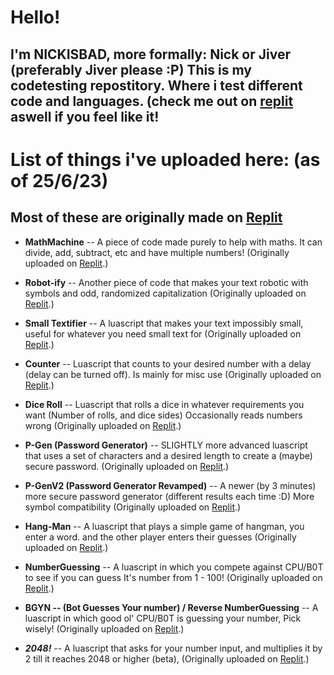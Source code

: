 # Hello!
 ## I'm NICKISBAD, more formally: Nick or Jiver (preferably Jiver please :P) This is my codetesting repostitory. Where i test different code and languages. (check me out on [replit](repl.it) aswell if you feel like it!

# List of things i've uploaded here: **(as of 25/6/23)**

## Most of these are originally made on [Replit](https://replit.com/~)

* **MathMachine** -- A piece of code made purely to help with maths. It can divide, add, subtract, etc and have multiple numbers! (Originally uploaded on [Replit](https://replit.com/@JiverNot/Math-Machine-20?v=1).)
 
+ **Robot-ify** -- Another piece of code that makes your text robotic with symbols and odd, randomized capitalization (Originally uploaded on [Replit](https://replit.com/@JiverNot/Robot-ify?v=1).)

- **Small Textifier** -- A luascript that makes your text impossibly small, useful for whatever you need small text for (Originally uploaded on [Replit](https://replit.com/@JiverNot/SmallTextifier?v=1).)

- **Counter** -- Luascript that counts to your desired number with a delay (delay can be turned off). Is mainly for misc use (Originally uploaded on [Replit](https://replit.com/@JiverNot/Counter?v=1).)

- **Dice Roll** -- Luascript that rolls a dice in whatever requirements you want (Number of rolls, and dice sides) Occasionally reads numbers wrong (Originally uploaded on [Replit](https://replit.com/@JiverNot/Nicks-Sub-Standard-Dice-Roll?v=1).)

- **P-Gen (Password Generator)** -- SLIGHTLY more advanced luascript that uses a set of characters and a desired length to create a (maybe) secure password. (Originally uploaded on [Replit](https://replit.com/@JiverNot/PasswordGenerator?v=1).)

-  **P-GenV2 (Password Generator Revamped)** -- A newer (by 3 minutes) more secure password generator (different results each time :D) More symbol compatibility (Originally uploaded on [Replit](https://replit.com/@JiverNot/P-Genv2?v=1).)

-  **Hang-Man** -- A luascript that plays a simple game of hangman, you enter a word. and the other player enters their guesses (Originally uploaded on [Replit](https://replit.com/@JiverNot/Hangman-but-in-lua?v=1).)

-  **NumberGuessing** -- A luascript in which you compete against CPU/B0T to see if you can guess It's number from 1 - 100! (Originally uploaded on [Replit](https://replit.com/@JiverNot/Number-Guessing-game?v=1).)

-  **BGYN -- (Bot Guesses Your number) / Reverse NumberGuessing** -- A luascript in which good ol' CPU/B0T is guessing your number, Pick wisely! (Originally uploaded on [Replit](https://replit.com/@JiverNot/B0T-Guesses-your-Number-BGYN?v=1).)

- ***2048!*** -- A luascript that asks for your number input, and multiplies it by 2 till it reaches 2048 or higher (beta), (Originally uploaded on [Replit](https://replit.com/@JiverNot/Multiplying-till-2048?v=1).)
